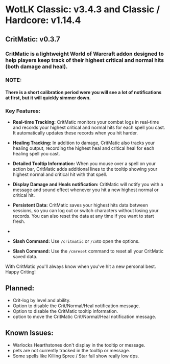 # WotLK Classic: v3.4.3  and Classic / Hardcore: v1.14.4

## CritMatic: v0.3.7

### CritMatic is a lightweight World of Warcraft addon designed to help players keep track of their highest critical and normal hits (both damage and heal).

### NOTE:

#### There is a short calibration period were you will see a lot of notifications at first, but it will quickly simmer down.

### Key Features:

- **Real-time Tracking:** CritMatic monitors your combat logs in real-time and records your highest critical and normal
  hits for each spell you cast. It automatically updates these records when you hit harder.
- **Healing Tracking:** In addition to damage, CritMatic also tracks your healing output, recording the highest heal and
  critical heal for each healing spell you cast.

- **Detailed Tooltip Information:** When you mouse over a spell on your action bar, CritMatic adds additional lines to
  the tooltip showing your highest normal and critical hit with that spell.

- **Display Damage and Heals notification:** CritMatic will notify you with a message and sound effect whenever you hit
  a new highest
  normal or critical hit.

- **Persistent Data:** CritMatic saves your highest hits data between sessions, so you can log out or switch characters
  without losing your records. You can also reset the data at any time if you want to start fresh.
-
- **Slash Command:** Use  `/critmatic` or `/cm`to open the options.
- **Slash Command:** Use the `/cmreset` command to reset all your CritMatic saved data.

With CritMatic you'll always know when you've hit a new personal best. Happy Criting!

## Planned:

- Crit-log by level and ability.
- Option to disable the Crit/Normal/Heal notification message.
- Option to disable the CritMatic tooltip information.
- option to move the CritMatic Crit/Normal/Heal notification message.

## Known Issues:

- Warlocks Hearthstones don't display in the tooltip or message.
- pets are not currently tracked in the tooltip or message.
- Some spells like Killing Spree / Star fall show really low dps.



